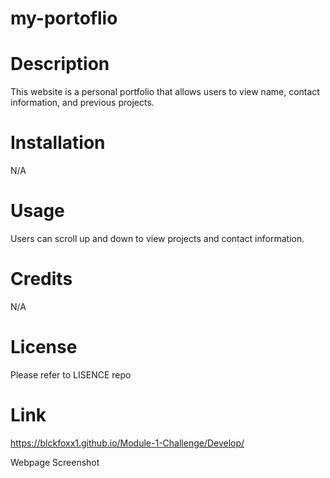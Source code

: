 # my-portoflio

# Description
This website is a personal portfolio that allows users to view name, contact information, and previous projects.

# Installation
N/A

# Usage
Users can scroll up and down to view projects and contact information.

# Credits
N/A

# License
Please refer to LISENCE repo

# Link
https://blckfoxx1.github.io/Module-1-Challenge/Develop/

Webpage Screenshot
